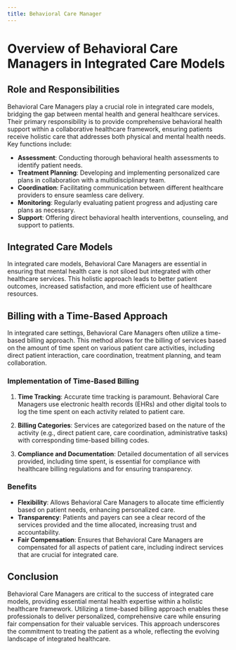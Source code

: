 ```yaml
---
title: Behavioral Care Manager
---
```


# Overview of Behavioral Care Managers in Integrated Care Models

## Role and Responsibilities

Behavioral Care Managers play a crucial role in integrated care models, bridging the gap between mental health and general healthcare services. Their primary responsibility is to provide comprehensive behavioral health support within a collaborative healthcare framework, ensuring patients receive holistic care that addresses both physical and mental health needs. Key functions include:

- **Assessment**: Conducting thorough behavioral health assessments to identify patient needs.
- **Treatment Planning**: Developing and implementing personalized care plans in collaboration with a multidisciplinary team.
- **Coordination**: Facilitating communication between different healthcare providers to ensure seamless care delivery.
- **Monitoring**: Regularly evaluating patient progress and adjusting care plans as necessary.
- **Support**: Offering direct behavioral health interventions, counseling, and support to patients.

## Integrated Care Models

In integrated care models, Behavioral Care Managers are essential in ensuring that mental health care is not siloed but integrated with other healthcare services. This holistic approach leads to better patient outcomes, increased satisfaction, and more efficient use of healthcare resources.

## Billing with a Time-Based Approach

In integrated care settings, Behavioral Care Managers often utilize a time-based billing approach. This method allows for the billing of services based on the amount of time spent on various patient care activities, including direct patient interaction, care coordination, treatment planning, and team collaboration.

### Implementation of Time-Based Billing

1. **Time Tracking**: Accurate time tracking is paramount. Behavioral Care Managers use electronic health records (EHRs) and other digital tools to log the time spent on each activity related to patient care.

2. **Billing Categories**: Services are categorized based on the nature of the activity (e.g., direct patient care, care coordination, administrative tasks) with corresponding time-based billing codes.

3. **Compliance and Documentation**: Detailed documentation of all services provided, including time spent, is essential for compliance with healthcare billing regulations and for ensuring transparency.

### Benefits

- **Flexibility**: Allows Behavioral Care Managers to allocate time efficiently based on patient needs, enhancing personalized care.
- **Transparency**: Patients and payers can see a clear record of the services provided and the time allocated, increasing trust and accountability.
- **Fair Compensation**: Ensures that Behavioral Care Managers are compensated for all aspects of patient care, including indirect services that are crucial for integrated care.

## Conclusion

Behavioral Care Managers are critical to the success of integrated care models, providing essential mental health expertise within a holistic healthcare framework. Utilizing a time-based billing approach enables these professionals to deliver personalized, comprehensive care while ensuring fair compensation for their valuable services. This approach underscores the commitment to treating the patient as a whole, reflecting the evolving landscape of integrated healthcare.

